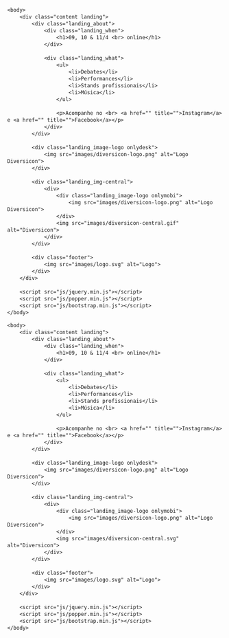 <!DOCTYPE html>
<html>
	<head>
		<meta charset="UTF-8">
		<meta name="viewport"
			content="width=device-width, initial-scale=1, user-scalable=no,maximum-scale=1,minimum-scale=1" />
		<meta http-equiv="Content-Type" content="text/html; charset=UTF-8" />
		<meta http-equiv="X-UA-Compatible" content="IE=edge">
		<title>Diversicon</title>
		<link rel="icon" type="image/x-icon" href="images/icon.png">
		<link rel="stylesheet" type="text/css" href="css/style.css">
	</head>

	<body>
		<div class="content landing">
			<div class="landing_about">
				<div class="landing_when">
					<h1>09, 10 & 11/4 <br> online</h1>
				</div>

				<div class="landing_what">
					<ul>
						<li>Debates</li>
						<li>Performances</li>
						<li>Stands profissionais</li>
						<li>Música</li>
					</ul>

					<p>Acompanhe no <br> <a href="" title="">Instagram</a> e <a href="" title="">Facebook</a></p>
				</div>
			</div>

			<div class="landing_image-logo onlydesk">
				<img src="images/diversicon-logo.png" alt="Logo Diversicon">
			</div>

			<div class="landing_img-central">
				<div>
					<div class="landing_image-logo onlymobi">
						<img src="images/diversicon-logo.png" alt="Logo Diversicon">
					</div>
					<img src="images/diversicon-central.gif" alt="Diversicon">
				</div>
			</div>

			<div class="footer">
				<img src="images/logo.svg" alt="Logo">
			</div>
		</div>

		<script src="js/jquery.min.js"></script>
		<script src="js/popper.min.js"></script>
		<script src="js/bootstrap.min.js"></script>
	</body>
</html><!DOCTYPE html>
<html>
	<head>
		<meta charset="UTF-8">
		<meta name="viewport"
			content="width=device-width, initial-scale=1, user-scalable=no,maximum-scale=1,minimum-scale=1" />
		<meta http-equiv="Content-Type" content="text/html; charset=UTF-8" />
		<meta http-equiv="X-UA-Compatible" content="IE=edge">
		<title>Diversicon</title>
		<link rel="icon" type="image/x-icon" href="images/icon.png">
		<link rel="stylesheet" type="text/css" href="css/style.css">
	</head>

	<body>
		<div class="content landing">
			<div class="landing_about">
				<div class="landing_when">
					<h1>09, 10 & 11/4 <br> online</h1>
				</div>

				<div class="landing_what">
					<ul>
						<li>Debates</li>
						<li>Performances</li>
						<li>Stands profissionais</li>
						<li>Música</li>
					</ul>

					<p>Acompanhe no <br> <a href="" title="">Instagram</a> e <a href="" title="">Facebook</a></p>
				</div>
			</div>

			<div class="landing_image-logo onlydesk">
				<img src="images/diversicon-logo.png" alt="Logo Diversicon">
			</div>

			<div class="landing_img-central">
				<div>
					<div class="landing_image-logo onlymobi">
						<img src="images/diversicon-logo.png" alt="Logo Diversicon">
					</div>
					<img src="images/diversicon-central.svg" alt="Diversicon">
				</div>
			</div>

			<div class="footer">
				<img src="images/logo.svg" alt="Logo">
			</div>
		</div>

		<script src="js/jquery.min.js"></script>
		<script src="js/popper.min.js"></script>
		<script src="js/bootstrap.min.js"></script>
	</body>
</html>